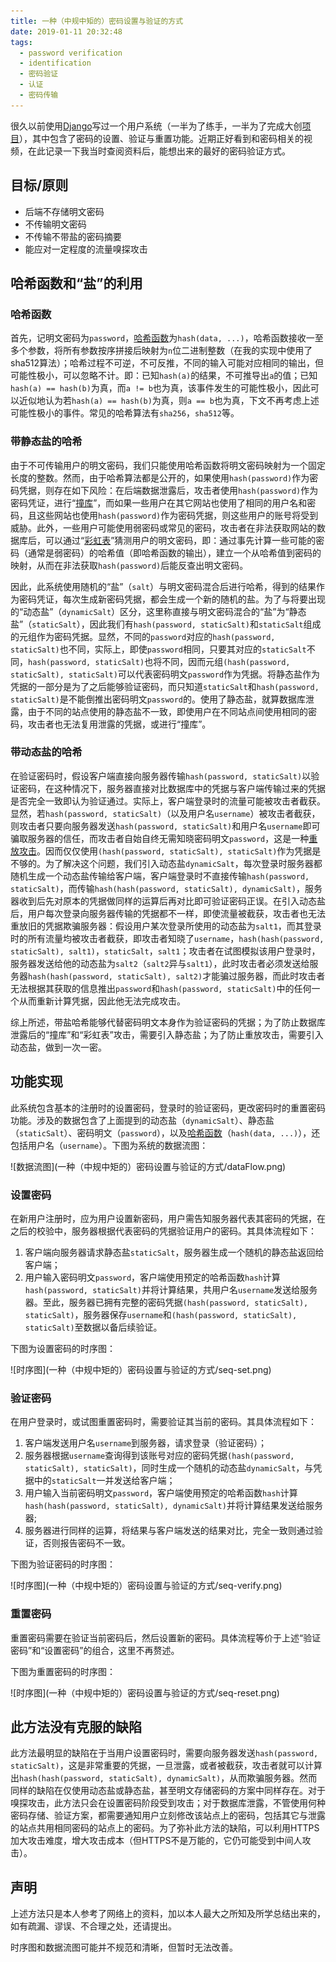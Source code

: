 ```yaml
---
title: 一种（中规中矩的）密码设置与验证的方式
date: 2019-01-11 20:32:48
tags:
  - password verification
  - identification
  - 密码验证
  - 认证
  - 密码传输
---
```


很久以前使用[Django](https://www.djangoproject.com/)写过一个用户系统（一半为了练手，一半为了完成大创[项目](https://github.com/Luluno01/Mobile-Learning-Backend)），其中包含了密码的设置、验证与重置功能。近期正好看到和密码相关的视频，在此记录一下我当时查阅资料后，能想出来的最好的密码验证方式。

## 目标/原则

* 后端不存储明文密码
* 不传输明文密码
* 不传输不带盐的密码摘要
* 能应对一定程度的流量嗅探攻击

## 哈希函数和“盐”的利用

### 哈希函数

首先，记明文密码为`password`，[哈希函数](https://en.wikipedia.org/wiki/Hash_function)为`hash(data, ...)`，哈希函数接收一至多个参数，将所有参数按序拼接后映射为`n`位二进制整数（在我的实现中使用了sha512算法）；哈希过程不可逆，不可反推，不同的输入可能对应相同的输出，但可能性极小，可以忽略不计。即：已知`hash(a)`的结果，不可推导出`a`的值；已知`hash(a) == hash(b)`为真，而`a != b`也为真，该事件发生的可能性极小，因此可以近似地认为若`hash(a) == hash(b)`为真，则`a == b`也为真，下文不再考虑上述可能性极小的事件。常见的哈希算法有`sha256`，`sha512`等。

### 带静态盐的哈希

由于不可传输用户的明文密码，我们只能使用哈希函数将明文密码映射为一个固定长度的整数。然而，由于哈希算法都是公开的，如果使用`hash(password)`作为密码凭据，则存在如下风险：在后端数据泄露后，攻击者使用`hash(password)`作为密码凭证，进行“[撞库](https://en.wikipedia.org/wiki/Credential_stuffing)”，而如果一些用户在其它网站也使用了相同的用户名和密码，且这些网站也使用`hash(password)`作为密码凭据，则这些用户的账号将受到威胁。此外，一些用户可能使用弱密码或常见的密码，攻击者在非法获取网站的数据库后，可以通过“[彩虹表](https://en.wikipedia.org/wiki/Rainbow_table)”猜测用户的明文密码，即：通过事先计算一些可能的密码（通常是弱密码）的哈希值（即哈希函数的输出），建立一个从哈希值到密码的映射，从而在非法获取`hash(password)`后能反查出明文密码。

因此，此系统使用随机的“盐”（`salt`）与明文密码混合后进行哈希，得到的结果作为密码凭证，每次生成新密码凭据，都会生成一个新的随机的盐。为了与将要出现的“动态盐”（`dynamicSalt`）区分，这里称直接与明文密码混合的“盐”为“静态盐”（`staticSalt`），因此我们有`hash(password, staticSalt)`和`staticSalt`组成的元组作为密码凭据。显然，不同的`password`对应的`hash(password, staticSalt)`也不同，实际上，即使`password`相同，只要其对应的`staticSalt`不同，`hash(password, staticSalt)`也将不同，因而元组`(hash(password, staticSalt), staticSalt)`可以代表密码明文`password`作为凭据。将静态盐作为凭据的一部分是为了之后能够验证密码，而只知道`staticSalt`和`hash(password, staticSalt)`是不能倒推出密码明文`password`的。使用了静态盐，就算数据库泄露，由于不同的站点使用的静态盐不一致，即使用户在不同站点间使用相同的密码，攻击者也无法复用泄露的凭据，或进行“撞库”。

### 带动态盐的哈希

在验证密码时，假设客户端直接向服务器传输`hash(password, staticSalt)`以验证密码，在这种情况下，服务器直接对比数据库中的凭据与客户端传输过来的凭据是否完全一致即认为验证通过。实际上，客户端登录时的流量可能被攻击者截获。显然，若`hash(password, staticSalt)`（以及用户名`username`）被攻击者截获，则攻击者只要向服务器发送`hash(password, staticSalt)`和用户名`username`即可骗取服务器的信任，而攻击者自始自终无需知晓密码明文`password`，这是一种[重放攻击](https://en.wikipedia.org/wiki/Replay_attack)。因而仅仅使用`(hash(password, staticSalt), staticSalt)`作为凭据是不够的。为了解决这个问题，我们引入动态盐`dynamicSalt`，每次登录时服务器都随机生成一个动态盐传输给客户端，客户端登录时不直接传输`hash(password, staticSalt)`，而传输`hash(hash(password, staticSalt), dynamicSalt)`，服务器收到后先对原本的凭据做同样的运算后再对比即可验证密码正误。在引入动态盐后，用户每次登录向服务器传输的凭据都不一样，即使流量被截获，攻击者也无法重放旧的凭据欺骗服务器：假设用户某次登录所使用的动态盐为`salt1`，而其登录时的所有流量均被攻击者截获，即攻击者知晓了`username`，`hash(hash(password, staticSalt), salt1)`，`staticSalt`，`salt1`；攻击者在试图模拟该用户登录时，服务器发送给他的动态盐为`salt2`（`salt2`异与`salt1`），此时攻击者必须发送给服务器`hash(hash(password, staticSalt), salt2)`才能骗过服务器，而此时攻击者无法根据其获取的信息推出`password`和`hash(password, staticSalt)`中的任何一个从而重新计算凭据，因此他无法完成攻击。

综上所述，带盐哈希能够代替密码明文本身作为验证密码的凭据；为了防止数据库泄露后的“撞库”和“彩虹表”攻击，需要引入静态盐；为了防止重放攻击，需要引入动态盐，做到一次一密。

## 功能实现

此系统包含基本的注册时的设置密码，登录时的验证密码，更改密码时的重置密码功能。涉及的数据包含了上面提到的动态盐（`dynamicSalt`）、静态盐（`staticSalt`）、密码明文（`password`），以及[哈希函数](https://en.wikipedia.org/wiki/Hash_function)（`hash(data, ...)`），还包括用户名（`username`）。下图为系统的数据流图：

<div style="max-width: 100%; overflow-x: scroll;">![数据流图](一种（中规中矩的）密码设置与验证的方式/dataFlow.png)</div>

### 设置密码

在新用户注册时，应为用户设置新密码，用户需告知服务器代表其密码的凭据，在之后的校验中，服务器根据代表密码的凭据验证用户的密码。其具体流程如下：

1. 客户端向服务器请求静态盐`staticSalt`，服务器生成一个随机的静态盐返回给客户端；
2. 用户输入密码明文`password`，客户端使用预定的哈希函数`hash`计算`hash(password, staticSalt)`并将计算结果，共用户名`username`发送给服务器。至此，服务器已拥有完整的密码凭据`(hash(password, staticSalt), staticSalt)`，服务器保存`username`和`(hash(password, staticSalt), staticSalt)`至数据以备后续验证。

下图为设置密码的时序图：

<div style="max-width: 100%; overflow-x: scroll;">![时序图](一种（中规中矩的）密码设置与验证的方式/seq-set.png)</div>

### 验证密码

在用户登录时，或试图重置密码时，需要验证其当前的密码。其具体流程如下：

1. 客户端发送用户名`username`到服务器，请求登录（验证密码）；
2. 服务器根据`username`查询得到该账号对应的密码凭据`(hash(password, staticSalt), staticSalt)`，同时生成一个随机的动态盐`dynamicSalt`，与凭据中的`staticSalt`一并发送给客户端；
3. 用户输入当前密码明文`password`，客户端使用预定的哈希函数`hash`计算`hash(hash(password, staticSalt), dynamicSalt)`并将计算结果发送给服务器;
4. 服务器进行同样的运算，将结果与客户端发送的结果对比，完全一致则通过验证，否则报告密码不一致。

下图为验证密码的时序图：

<div style="max-width: 100%; overflow-x: scroll;">![时序图](一种（中规中矩的）密码设置与验证的方式/seq-verify.png)</div>

### 重置密码

重置密码需要在验证当前密码后，然后设置新的密码。具体流程等价于上述“验证密码”和“设置密码”的组合，这里不再赘述。

下图为重置密码的时序图：

<div style="max-width: 100%; overflow-x: scroll;">![时序图](一种（中规中矩的）密码设置与验证的方式/seq-reset.png)</div>

## 此方法没有克服的缺陷

此方法最明显的缺陷在于当用户设置密码时，需要向服务器发送`hash(password, staticSalt)`，这是非常重要的凭据，一旦泄露，或者被截获，攻击者就可以计算出`hash(hash(password, staticSalt), dynamicSalt)`，从而欺骗服务器。然而同样的缺陷在仅使用动态盐或静态盐，甚至明文存储密码的方案中同样存在。对于嗅探攻击，此方法只会在设置密码阶段受到攻击；对于数据库泄露，不管使用何种密码存储、验证方案，都需要通知用户立刻修改该站点上的密码，包括其它与泄露的站点共用相同密码的站点上的密码。为了弥补此方法的缺陷，可以利用HTTPS加大攻击难度，增大攻击成本（但HTTPS不是万能的，它仍可能受到中间人攻击）。

## 声明

上述方法只是本人参考了网络上的资料，加以本人最大之所知及所学总结出来的，如有疏漏、谬误、不合理之处，还请提出。

时序图和数据流图可能并不规范和清晰，但暂时无法改善。